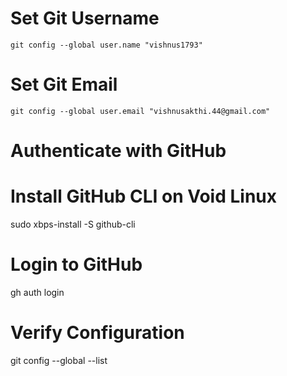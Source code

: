 # Set Git Username
```
git config --global user.name "vishnus1793"
```
# Set Git Email
```
git config --global user.email "vishnusakthi.44@gmail.com"
```
# Authenticate with GitHub
# Install GitHub CLI on Void Linux
sudo xbps-install -S github-cli

# Login to GitHub
gh auth login

# Verify Configuration
git config --global --list
